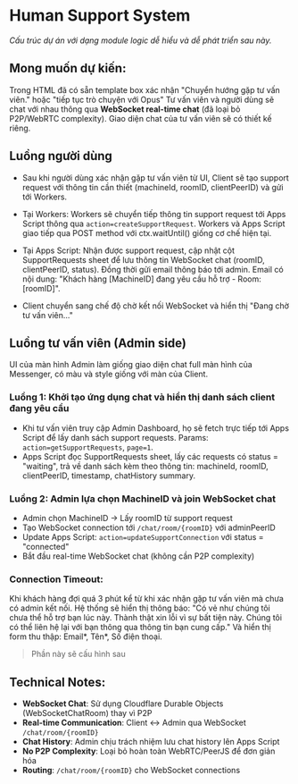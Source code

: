 # Human Support System

_Cấu trúc dự án với dạng module logic dễ hiểu và dễ phát triển sau này._

## Mong muốn dự kiến:

Trong HTML đã có sẵn template box xác nhận "Chuyển hướng gặp tư vấn viên." hoặc "tiếp tục trò chuyện với Opus"
Tư vấn viên và người dùng sẽ chat với nhau thông qua **WebSocket real-time chat** (đã loại bỏ P2P/WebRTC complexity). Giao diện chat của tư vấn viên sẽ có thiết kế riêng.

## Luồng người dùng

- Sau khi người dùng xác nhận gặp tư vấn viên từ UI, Client sẽ tạo support request với thông tin cần thiết (machineId, roomID, clientPeerID) và gửi tới Workers.

- Tại Workers: Workers sẽ chuyển tiếp thông tin support request tới Apps Script thông qua `action=createSupportRequest`. Workers và Apps Script giao tiếp qua POST method với ctx.waitUntil() giống cơ chế hiện tại.

- Tại Apps Script: Nhận được support request, cập nhật cột SupportRequests sheet để lưu thông tin WebSocket chat (roomID, clientPeerID, status). Đồng thời gửi email thông báo tới admin. Email có nội dung: "Khách hàng [MachineID] đang yêu cầu hỗ trợ - Room: [roomID]".

- Client chuyển sang chế độ chờ kết nối WebSocket và hiển thị "Đang chờ tư vấn viên..."

## Luồng tư vấn viên (Admin side)

UI của màn hình Admin làm giống giao diện chat full màn hình của Messenger, có màu và style giống với màn của Client.

### Luồng 1: Khởi tạo ứng dụng chat và hiển thị danh sách client đang yêu cầu

- Khi tư vấn viên truy cập Admin Dashboard, họ sẽ fetch trực tiếp tới Apps Script để lấy danh sách support requests. Params: `action=getSupportRequests`, `page=1`.
- Apps Script đọc SupportRequests sheet, lấy các requests có status = "waiting", trả về danh sách kèm theo thông tin: machineId, roomID, clientPeerID, timestamp, chatHistory summary.

### Luồng 2: Admin lựa chọn MachineID và join WebSocket chat

- Admin chọn MachineID → Lấy roomID từ support request
- Tạo WebSocket connection tới `/chat/room/{roomID}` với adminPeerID
- Update Apps Script: `action=updateSupportConnection` với status = "connected"
- Bắt đầu real-time WebSocket chat (không cần P2P complexity)

### Connection Timeout:

Khi khách hàng đợi quá 3 phút kể từ khi xác nhận gặp tư vấn viên mà chưa có admin kết nối. Hệ thống sẽ hiển thị thông báo: "Có vẻ như chúng tôi chưa thể hỗ trợ bạn lúc này. Thành thật xin lỗi vì sự bất tiện này. Chúng tôi có thể liên hệ lại với bạn thông qua thông tin bạn cung cấp." Và hiển thị form thu thập: Email*, Tên*, Số điện thoại.

> Phần này sẽ cấu hình sau

## Technical Notes:

- **WebSocket Chat**: Sử dụng Cloudflare Durable Objects (WebSocketChatRoom) thay vì P2P
- **Real-time Communication**: Client ↔ Admin qua WebSocket `/chat/room/{roomID}`
- **Chat History**: Admin chịu trách nhiệm lưu chat history lên Apps Script
- **No P2P Complexity**: Loại bỏ hoàn toàn WebRTC/PeerJS để đơn giản hóa
- **Routing**: `/chat/room/{roomID}` cho WebSocket connections
